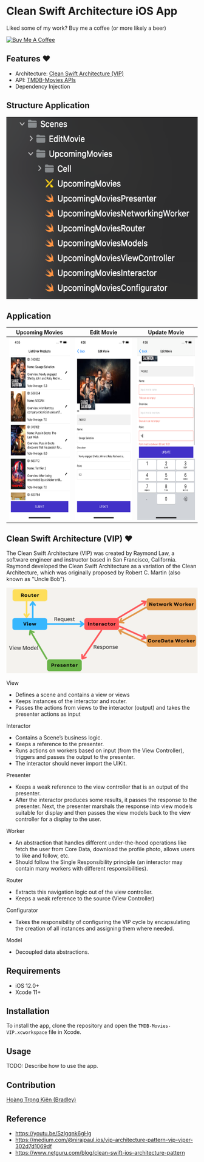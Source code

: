 # Clean Swift Architecture iOS App

Liked some of my work? Buy me a coffee (or more likely a beer)

<a href="https://www.buymeacoffee.com/kienht" target="_blank"><img src="https://cdn.buymeacoffee.com/buttons/v2/default-blue.png" alt="Buy Me A Coffee" height=64></a>

## Features :heart:
- Architecture: <a href="https://clean-swift.com/">Clean Swift Architecture (VIP)</a>
- API: <a href="https://developers.themoviedb.org/3/getting-started/introduction">TMDB-Movies APIs</a>
- Dependency Injection

## Structure Application
<img src="images/VIP-structure.png" height="480" />

## Application
| Upcoming Movies | Edit Movie  | Update Movie  |
| ------------ | ------------ | ------------ |
| <img src="images/app-1.png" height="480"> | <img src="images/app-2.png" height="480"> | <img src="images/app-3.png" height="480"> |

## Clean Swift Architecture (VIP) :heart:
The Clean Swift Architecture (VIP) was created by Raymond Law, a software engineer and instructor based in San Francisco, California. Raymond developed the Clean Swift Architecture as a variation of the Clean Architecture, which was originally proposed by Robert C. Martin (also known as "Uncle Bob").

<p align="center">
  <img src="images/VIP-flow.png">
<p>

View
- Defines a scene and contains a view or views
- Keeps instances of the interactor and router.
- Passes the actions from views to the interactor (output) and takes the presenter actions as input

Interactor
- Contains a Scene’s business logic.
- Keeps a reference to the presenter.
- Runs actions on workers based on input (from the View Controller), triggers and passes the output to the presenter.
- The interactor should never import the UIKit.

Presenter
- Keeps a weak reference to the view controller that is an output of the presenter.
- After the interactor produces some results, it passes the response to the presenter. Next, the presenter marshals the response into view models suitable for display and then passes the view models back to the view controller for a display to the user.

Worker
- An abstraction that handles different under-the-hood operations like fetch the user from Core Data, download the profile photo, allows users to like and follow, etc.
- Should follow the Single Responsibility principle (an interactor may contain many workers with different responsibilities).

Router
- Extracts this navigation logic out of the view controller.
- Keeps a weak reference to the source (View Controller)

Configurator
- Takes the responsibility of configuring the VIP cycle by encapsulating the creation of all instances and assigning them where needed.

Model
- Decoupled data abstractions.

## Requirements

- iOS 12.0+
- Xcode 11+

## Installation

To install the app, clone the repository and open the `TMDB-Movies-VIP.xcworkspace` file in Xcode.

## Usage

TODO: Describe how to use the app.

## Contribution

<a href="https://www.linkedin.com/in/kien-ht/">Hoàng Trọng Kiên (Bradley)</a>

## Reference

- https://youtu.be/Szlgqnk6gHg 
- https://medium.com/@nirajpaul.ios/vip-architecture-pattern-vip-viper-302d7d1069df 
- https://www.netguru.com/blog/clean-swift-ios-architecture-pattern
